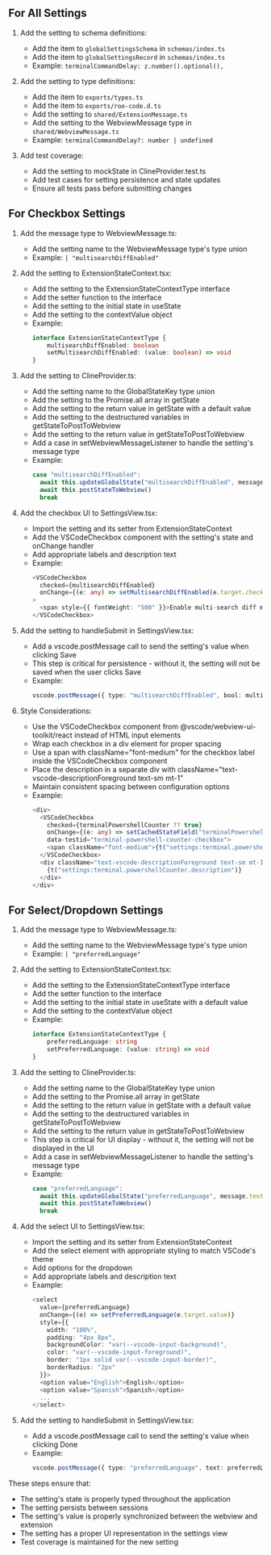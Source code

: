## For All Settings

1. Add the setting to schema definitions:

    - Add the item to `globalSettingsSchema` in `schemas/index.ts`
    - Add the item to `globalSettingsRecord` in `schemas/index.ts`
    - Example: `terminalCommandDelay: z.number().optional(),`

2. Add the setting to type definitions:

    - Add the item to `exports/types.ts`
    - Add the item to `exports/roo-code.d.ts`
    - Add the setting to `shared/ExtensionMessage.ts`
    - Add the setting to the WebviewMessage type in `shared/WebviewMessage.ts`
    - Example: `terminalCommandDelay?: number | undefined`

3. Add test coverage:
    - Add the setting to mockState in ClineProvider.test.ts
    - Add test cases for setting persistence and state updates
    - Ensure all tests pass before submitting changes

## For Checkbox Settings

1. Add the message type to WebviewMessage.ts:

    - Add the setting name to the WebviewMessage type's type union
    - Example: `| "multisearchDiffEnabled"`

2. Add the setting to ExtensionStateContext.tsx:

    - Add the setting to the ExtensionStateContextType interface
    - Add the setter function to the interface
    - Add the setting to the initial state in useState
    - Add the setting to the contextValue object
    - Example:
        ```typescript
        interface ExtensionStateContextType {
        	multisearchDiffEnabled: boolean
        	setMultisearchDiffEnabled: (value: boolean) => void
        }
        ```

3. Add the setting to ClineProvider.ts:

    - Add the setting name to the GlobalStateKey type union
    - Add the setting to the Promise.all array in getState
    - Add the setting to the return value in getState with a default value
    - Add the setting to the destructured variables in getStateToPostToWebview
    - Add the setting to the return value in getStateToPostToWebview
    - Add a case in setWebviewMessageListener to handle the setting's message type
    - Example:
        ```typescript
        case "multisearchDiffEnabled":
          await this.updateGlobalState("multisearchDiffEnabled", message.bool)
          await this.postStateToWebview()
          break
        ```

4. Add the checkbox UI to SettingsView.tsx:

    - Import the setting and its setter from ExtensionStateContext
    - Add the VSCodeCheckbox component with the setting's state and onChange handler
    - Add appropriate labels and description text
    - Example:
        ```typescript
        <VSCodeCheckbox
          checked={multisearchDiffEnabled}
          onChange={(e: any) => setMultisearchDiffEnabled(e.target.checked)}
        >
          <span style={{ fontWeight: "500" }}>Enable multi-search diff matching</span>
        </VSCodeCheckbox>
        ```

5. Add the setting to handleSubmit in SettingsView.tsx:

    - Add a vscode.postMessage call to send the setting's value when clicking Save
    - This step is critical for persistence - without it, the setting will not be saved when the user clicks Save
    - Example:
        ```typescript
        vscode.postMessage({ type: "multisearchDiffEnabled", bool: multisearchDiffEnabled })
        ```

6. Style Considerations:
    - Use the VSCodeCheckbox component from @vscode/webview-ui-toolkit/react instead of HTML input elements
    - Wrap each checkbox in a div element for proper spacing
    - Use a span with className="font-medium" for the checkbox label inside the VSCodeCheckbox component
    - Place the description in a separate div with className="text-vscode-descriptionForeground text-sm mt-1"
    - Maintain consistent spacing between configuration options
    - Example:
        ```typescript
        <div>
          <VSCodeCheckbox
            checked={terminalPowershellCounter ?? true}
            onChange={(e: any) => setCachedStateField("terminalPowershellCounter", e.target.checked)}
            data-testid="terminal-powershell-counter-checkbox">
            <span className="font-medium">{t("settings:terminal.powershellCounter.label")}</span>
          </VSCodeCheckbox>
          <div className="text-vscode-descriptionForeground text-sm mt-1">
            {t("settings:terminal.powershellCounter.description")}
          </div>
        </div>
        ```

## For Select/Dropdown Settings

1. Add the message type to WebviewMessage.ts:

    - Add the setting name to the WebviewMessage type's type union
    - Example: `| "preferredLanguage"`

2. Add the setting to ExtensionStateContext.tsx:

    - Add the setting to the ExtensionStateContextType interface
    - Add the setter function to the interface
    - Add the setting to the initial state in useState with a default value
    - Add the setting to the contextValue object
    - Example:
        ```typescript
        interface ExtensionStateContextType {
        	preferredLanguage: string
        	setPreferredLanguage: (value: string) => void
        }
        ```

3. Add the setting to ClineProvider.ts:

    - Add the setting name to the GlobalStateKey type union
    - Add the setting to the Promise.all array in getState
    - Add the setting to the return value in getState with a default value
    - Add the setting to the destructured variables in getStateToPostToWebview
    - Add the setting to the return value in getStateToPostToWebview
    - This step is critical for UI display - without it, the setting will not be displayed in the UI
    - Add a case in setWebviewMessageListener to handle the setting's message type
    - Example:
        ```typescript
        case "preferredLanguage":
          await this.updateGlobalState("preferredLanguage", message.text)
          await this.postStateToWebview()
          break
        ```

4. Add the select UI to SettingsView.tsx:

    - Import the setting and its setter from ExtensionStateContext
    - Add the select element with appropriate styling to match VSCode's theme
    - Add options for the dropdown
    - Add appropriate labels and description text
    - Example:
        ```typescript
        <select
          value={preferredLanguage}
          onChange={(e) => setPreferredLanguage(e.target.value)}
          style={{
            width: "100%",
            padding: "4px 8px",
            backgroundColor: "var(--vscode-input-background)",
            color: "var(--vscode-input-foreground)",
            border: "1px solid var(--vscode-input-border)",
            borderRadius: "2px"
          }}>
          <option value="English">English</option>
          <option value="Spanish">Spanish</option>
          ...
        </select>
        ```

5. Add the setting to handleSubmit in SettingsView.tsx:
    - Add a vscode.postMessage call to send the setting's value when clicking Done
    - Example:
        ```typescript
        vscode.postMessage({ type: "preferredLanguage", text: preferredLanguage })
        ```

These steps ensure that:

- The setting's state is properly typed throughout the application
- The setting persists between sessions
- The setting's value is properly synchronized between the webview and extension
- The setting has a proper UI representation in the settings view
- Test coverage is maintained for the new setting
